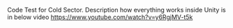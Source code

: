 Code Test for Cold Sector.
Description how everything works inside Unity is in below video
https://www.youtube.com/watch?v=y6RgjMV-t5k
